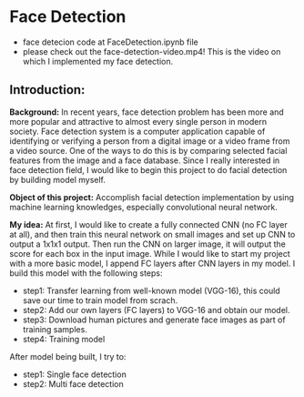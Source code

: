 # Face Detection
- face detecion code at FaceDetection.ipynb file
- please check out the face-detection-video.mp4! This is the video on which I implemented my face detection.

## Introduction:
**Background:** 
In recent years, face detection problem has been more and more popular and attractive to almost every single person in modern society. Face detection system is a computer application capable of identifying or verifying a person from a digital image or a video frame from a video source. One of the ways to do this is by comparing selected facial features from the image and a face database. Since I really interested in face detection field, I would like to begin this project to do facial detection by building model myself.

**Object of this project:** 
Accomplish facial detection implementation by using machine learning knowledges, especially convolutional neural network.

**My idea:** 
At first, I would like to create a fully connected CNN (no FC layer at all), and then train this neural network on small images and set up CNN to output a 1x1x1 output. Then run the CNN on larger image, it will output the score for each box in the input image. While I would like to start my project with a more basic model, I append FC layers after CNN layers in my model. I build this model with the following steps:

- step1: Transfer learning from well-known model (VGG-16), this could save our time to train model from scrach.
- step2: Add our own layers (FC layers) to VGG-16 and obtain our model.
- step3: Download human pictures and generate face images as part of training samples.
- step4: Training model

After model being built, I try to:
- step1: Single face detection
- step2: Multi face detection
